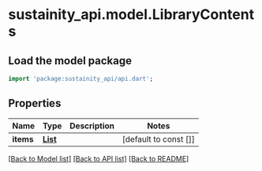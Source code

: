 # sustainity_api.model.LibraryContents

## Load the model package
```dart
import 'package:sustainity_api/api.dart';
```

## Properties
Name | Type | Description | Notes
------------ | ------------- | ------------- | -------------
**items** | [**List<LibraryItemShort>**](LibraryItemShort.md) |  | [default to const []]

[[Back to Model list]](../README.md#documentation-for-models) [[Back to API list]](../README.md#documentation-for-api-endpoints) [[Back to README]](../README.md)


